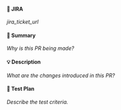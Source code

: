 #### 🔗 JIRA

_jira_ticket_url_

#### 📝 Summary

_Why is this PR being made?_

#### 💡 Description

_What are the changes introduced in this PR?_

#### 🧪 Test Plan

_Describe the test criteria._